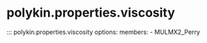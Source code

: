 # polykin.properties.viscosity

::: polykin.properties.viscosity
    options:
        members:
            - MULMX2_Perry
